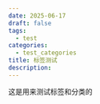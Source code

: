 ```yaml
---
date: 2025-06-17
draft: false
tags:
  - test
categories:
  - test_categories
title: 标签测试
description:
---
```

这是用来测试标签和分类的